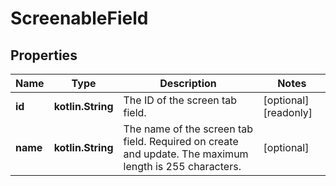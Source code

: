 
# ScreenableField

## Properties
Name | Type | Description | Notes
------------ | ------------- | ------------- | -------------
**id** | **kotlin.String** | The ID of the screen tab field. |  [optional] [readonly]
**name** | **kotlin.String** | The name of the screen tab field. Required on create and update. The maximum length is 255 characters. |  [optional]



